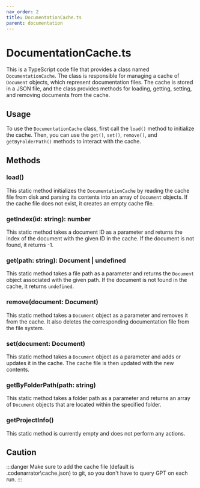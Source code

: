 ```yaml
---
nav_order: 2
title: DocumentationCache.ts
parent: documentation
---
```


# DocumentationCache.ts

This is a TypeScript code file that provides a class named `DocumentationCache`. The class is responsible for managing a cache of `Document` objects, which represent documentation files. The cache is stored in a JSON file, and the class provides methods for loading, getting, setting, and removing documents from the cache.

## Usage

To use the `DocumentationCache` class, first call the `load()` method to initialize the cache. Then, you can use the `get()`, `set()`, `remove()`, and `getByFolderPath()` methods to interact with the cache.

## Methods

### load()

This static method initializes the `DocumentationCache` by reading the cache file from disk and parsing its contents into an array of `Document` objects. If the cache file does not exist, it creates an empty cache file.

### getIndex(id: string): number

This static method takes a document ID as a parameter and returns the index of the document with the given ID in the cache. If the document is not found, it returns -1.

### get(path: string): Document | undefined

This static method takes a file path as a parameter and returns the `Document` object associated with the given path. If the document is not found in the cache, it returns `undefined`.

### remove(document: Document)

This static method takes a `Document` object as a parameter and removes it from the cache. It also deletes the corresponding documentation file from the file system.

### set(document: Document)

This static method takes a `Document` object as a parameter and adds or updates it in the cache. The cache file is then updated with the new contents.

### getByFolderPath(path: string)

This static method takes a folder path as a parameter and returns an array of `Document` objects that are located within the specified folder.

### getProjectInfo()

This static method is currently empty and does not perform any actions.

## Caution

:::danger
Make sure to add the cache file (default is .codenarrator\cache.json) to git, so you don't have to query GPT on each run.
:::